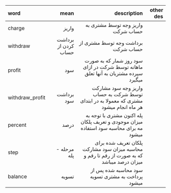 | word | mean | description |other des|
|:-------|-----:|-------------:|----:|
|charge | واریز | واریز وجه توسط مشتری به حساب شرکت| |
|withdraw |    برداشت کردن از حساب | برداشت وجه توسط مشتری از حساب شرکت|| 
|profit | سود| سود روز شمار که به صورت ماهانه توسط شرکت در ازای سپرده مشتریان به آنها تعلق میگیرد |
|withdraw_profit| برداشت سود|واریز وجه سود مشارکت توسط شرکت به حساب مشتری که معمولا به در ابتدای هر ماه انجام میشود
|percent | درصد | پله اکنون مشتری با توجه به میزان موجودی و تعریف پلکان مه برای محاسبه سود استفاده میشود
|step | مرحله - پله|پلکان تعریف شده برای محاسبه میزان سود مشارکت که به صورت از رقم تا رقم و میزان درصد میباشد
|balance | تسویه| سود محاسبه شده پس از پرداخت به مشتری تسویه میشود|